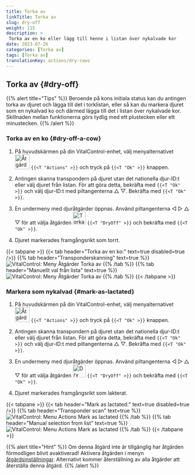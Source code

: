 ```yaml
---
title: Torka av
linkTitle: Torka av
slug: dry-off
weight: 115
description: >
 Torka av en ko eller lägg till henne i listan över nykalvade kor
date: 2023-07-26
categories: [Torka av]
tags: [Torka av]
translationKey: actions/dry-cows
---
```


## Torka av {#dry-off}

{{% alert title="Tips" %}}
Beroende på kons initiala status kan du antingen torka av djuret och lägga till det i torklistan, eller så kan du markera djuret som en nykalvad ko och därmed lägga till det i listan över nykalvade kor. Skillnaden mellan funktionerna görs tydlig med ett plustecken eller ett minustecken.
{{% /alert %}}

### Torka av en ko {#dry-off-a-cow}

1. På huvudskärmen på din VitalControl-enhet, välj menyalternativet &nbsp;<img src="/icons/actions.svg" width="40" align="bottom" alt="Åtgärder" /> `{{<T "Actions" >}}` och tryck på `{{<T "Ok" >}}` knappen.

2. Antingen skanna transpondern på djuret utan det nationella djur-ID:t eller välj djuret från listan. För att göra detta, bekräfta med `{{<T "Ok" >}}` och välj djur-ID:t med piltangenterna △ ▽. Bekräfta med `{{<T "Ok" >}}`.

3. En undermeny med djuråtgärder öppnas. Använd piltangenterna ◁ ▷ △ ▽ för att välja åtgärden <img src="/icons/actions/dryoff-plus.svg" width="35" align="bottom" alt="Torka av" /> `{{<T "DryOff" >}}` och bekräfta med `{{<T "Ok" >}}`.

4. Djuret markerades framgångsrikt som torrt.

{{< tabpane >}}
{{< tab header="Torka av en ko:" text=true disabled=true />}}
{{% tab header="Transponderskanning" text=true %}}
![VitalControl: Meny Åtgärder Torka av](../images/dryoff-scan.png "Torka av en ko")
{{% /tab %}}
{{% tab header="Manuellt val från lista" text=true %}}
![VitalControl: Meny Åtgärder Torka av](../images/dryoff.png "Torka av en ko")
{{% /tab %}}
{{< /tabpane >}}

### Markera som nykalvad {#mark-as-lactated}

1. På huvudskärmen på din VitalControl-enhet, välj menyalternativet &nbsp;<img src="/icons/actions.svg" width="40" align="bottom" alt="Åtgärder" /> `{{<T "Actions" >}}` och tryck på `{{<T "Ok" >}}` knappen.

2. Antingen skanna transpondern på djuret utan det nationella djur-ID:t eller välj djuret från listan. För att göra detta, bekräfta med `{{<T "Ok" >}}` och välj djur-ID:t med piltangenterna △ ▽. Bekräfta med `{{<T "Ok" >}}`.


3. En undermeny med djuråtgärder öppnas. Använd piltangenterna ◁ ▷ △ ▽ för att välja åtgärden <img src="/icons/actions/dryoff-minus.svg" width="35" align="bottom" alt="Dry off" /> `{{<T "DryOff" >}}` och bekräfta med `{{<T "Ok" >}}`.

4. Djuret markerades framgångsrikt som lakterat.

{{< tabpane >}}
{{< tab header="Mark as lactated:" text=true disabled=true />}}
{{% tab header="Transponder scan" text=true %}}
![VitalControl: Menu Actions Mark as lactated](../images/lactated-scan.png "Mark as lactated")
{{% /tab %}}
{{% tab header="Manual selection from list" text=true %}}
![VitalControl: Menu Actions Mark as lactated](../images/lactated.png "Mark as lactated")
{{% /tab %}}
{{< /tabpane >}}


{{% alert title="Hint" %}}
Om denna åtgärd inte är tillgänglig har åtgärden förmodligen blivit avaktiverad! Aktivera åtgärden i menyn [åtgärdsinställningar](../setting). Alternativt kommer återställning av alla åtgärder att återställa denna åtgärd.
{{% /alert %}}
